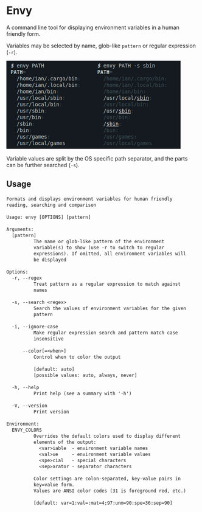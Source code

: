 Envy
====
A command line tool for displaying environment variables in a human friendly form.

Variables may be selected by name, glob-like `pattern` or regular expression (`-r`).

![Example displaying the PATH variable and a search for sbin](envy.png)

Variable values are split by the OS specific path separator, and the parts can be further searched (`-s`).

## Usage
```
Formats and displays environment variables for human friendly
reading, searching and comparison

Usage: envy [OPTIONS] [pattern]

Arguments:
  [pattern]
          The name or glob-like pattern of the environment
          variable(s) to show (use -r to switch to regular
          expressions). If omitted, all environment variables will
          be displayed

Options:
  -r, --regex
          Treat pattern as a regular expression to match against
          names

  -s, --search <regex>
          Search the values of environment variables for the given
          pattern

  -i, --ignore-case
          Make regular expression search and pattern match case
          insensitive

      --color[=<when>]
          Control when to color the output

          [default: auto]
          [possible values: auto, always, never]

  -h, --help
          Print help (see a summary with '-h')

  -V, --version
          Print version

Environment:
  ENVY_COLORS
          Overrides the default colors used to display different
          elements of the output:
            <var>iable  - environment variable names
            <val>ue     - environment variable values
            <spe>cial   - special characters
            <sep>arator - separator characters

          Color settings are colon-separated, key-value pairs in
          key=value form.
          Values are ANSI color codes (31 is foreground red, etc.)

          [default: var=1:val=:mat=4;97:unm=90:spe=36:sep=90]
```
